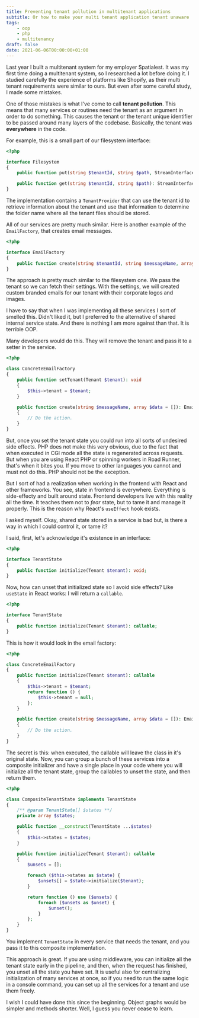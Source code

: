```yaml
---
title: Preventing tenant pollution in multitenant applications
subtitle: Or how to make your multi tenant application tenant unaware
tags: 
    - oop
    - php
    - multitenancy
draft: false
date: 2021-06-06T00:00:00+01:00
---
```


Last year I built a multitenant system for my employer Spatialest. It was my first time doing a multitenant system, so I researched a lot before doing it. I studied carefully the experience of platforms like Shopify, as their multi tenant requirements were similar to ours. But even after some careful study, I made some mistakes.

One of those mistakes is what I've come to call **tenant pollution**. This means that many services or routines need the tenant as an argument in order to do something. This causes the tenant or the tenant unique identifier to be passed around many layers of the codebase. Basically, the tenant was **everywhere** in the code.

For example, this is a small part of our filesystem interface:

```php
<?php

interface Filesystem
{
    public function put(string $tenantId, string $path, StreamInterface $contents): void;

    public function get(string $tenantId, string $path): StreamInterface;
}
```

The implementation contains a `TenantProvider` that can use the tenant id to retrieve information about the tenant and use that information to determine the folder name where all the tenant files should be stored.

All of our services are pretty much similar. Here is another example of the `EmailFactory`, that creates email messages.

```php
<?php

interface EmailFactory
{
    public function create(string $tenantId, string $messageName, array $data = []): Email;
}
```

The approach is pretty much similar to the filesystem one. We pass the tenant so we can fetch their settings. With the settings, we will created custom branded emails for our tenant with their corporate logos and images.

I have to say that when I was implementing all these services I sort of smelled this. Didn't liked it, but I preferred to the alternative of shared internal service state. And there is nothing I am more against than that. It is terrible OOP.

Many developers would do this. They will remove the tenant and pass it to a setter in the service.

```php
<?php

class ConcreteEmailFactory
{
    public function setTenant(Tenant $tenant): void
    {
        $this->tenant = $tenant;
    }

    public function create(string $messageName, array $data = []): Email
    {
        // Do the action.
    }
}
```

But, once you set the tenant state you could run into all sorts of undesired side effects. PHP does not make this very obvious, due to the fact that when executed in CGI mode all the state is regenerated across requests. But when you are using React PHP or spinning workers in Road Runner, that's when it bites you. If you move to other languages you cannot and must not do this. PHP should not be the exception.

But I sort of had a realization when working in the frontend with React and other frameworks. You see, state in frontend is everywhere. Everything is side-effecty and built around state. Frontend developers live with this reality all the time. It teaches them not to *fear* state, but to tame it and manage it properly. This is the reason why React's `useEffect` hook exists.

I asked myself. Okay, shared state stored in a service is bad but, is there a way in which I could control it, or tame it?

I said, first, let's acknowledge it's existence in an interface:

```php
<?php

interface TenantState
{
    public function initialize(Tenant $tenant): void;
}
```

Now, how can unset that initialized state so I avoid side effects? Like `useState` in React works: I will return a `callable`.

```php
<?php

interface TenantState
{
    public function initialize(Tenant $tenant): callable;
}
```

This is how it would look in the email factory:

```php
<?php

class ConcreteEmailFactory
{
    public function initialize(Tenant $tenant): callable
    {
        $this->tenant = $tenant;
        return function () {
            $this->tenant = null;
        };
    }

    public function create(string $messageName, array $data = []): Email
    {
        // Do the action.
    }
}
```

The secret is this: when executed, the callable will leave the class in it's original state. Now, you can group a bunch of these services into a composite initializer and have a single place in your code where you will initialize all the tenant state, group the callables to unset the state, and then return them.

```php
<?php

class CompositeTenantState implements TenantState
{
    /** @param TenantState[] $states **/
    private array $states;

    public function __construct(TenantState ...$states)
    {
        $this->states = $states;
    }

    public function initialize(Tenant $tenant): callable
    {
        $unsets = [];

        foreach ($this->states as $state) {
            $unsets[] = $state->initialize($tenant);
        }

        return function () use ($unsets) {
            foreach ($unsets as $unset) {
                $unset();
            } 
        };
    }
}
```

You implement `TenantState` in every service that needs the tenant, and you pass it to this composite implementation. 

This approach is great. If you are using middleware, you can initialize all the tenant state early in the pipeline, and then, when the request has finished, you unset all the state you have set. It is useful also for centralizing initialization of many services at once, so if you need to run the same logic in a console command, you can set up all the services for a tenant and use them freely.

I wish I could have done this since the beginning. Object graphs would be simpler and methods shorter. Well, I guess you never cease to learn.